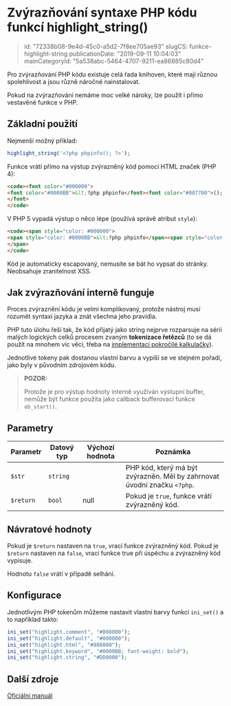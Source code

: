 Zvýrazňování syntaxe PHP kódu funkcí highlight_string()
================================

> id: "72338b08-9e4d-45c0-a5d2-7f8ee705ae93"
> slugCS: funkce-highlight-string
> publicationDate: "2019-09-11 10:04:03"
> mainCategoryId: "5a538abc-5464-4707-9211-ea86885c80d4"

Pro zvýrazňování PHP kódu existuje celá řada knihoven, které mají různou spolehlivost a jsou různě náročné nainstalovat.

Pokud na zvýrazňování nemáme moc velké nároky, lze použít i přímo vestavěné funkce v PHP.

Základní použití
-----------------

Nejmenší možný příklad:

```php
highlight_string('<?php phpinfo(); ?>');
```

Funkce vrátí přímo na výstup zvýrazněný kód pomocí HTML značek (PHP 4):

```html
<code><font color="#000000">
<font color="#0000BB">&lt;?php phpinfo</font><font color="#007700">(); </font><font color="#0000BB">?&gt;</font>
</font>
</code>
```

V PHP 5 vypadá výstup o něco lépe (používá správě atribut `style`):

```html
<code><span style="color: #000000">
<span style="color: #0000BB">&lt;?php phpinfo</span><span style="color: #007700">(); </span><span style="color: #0000BB">?&gt;</span>
</span>
</code>
```

Kód je automaticky escapovaný, nemusíte se bát ho vypsat do stránky. Neobsahuje zranitelnost XSS.

Jak zvýrazňování interně funguje
----------------------------------

Proces zvýraznění kódu je velmi komplikovaný, protože nástroj musí rozumět syntaxi jazyka a znát všechna jeho pravidla.

PHP tuto úlohu řeší tak, že kód přijatý jako string nejprve rozparsuje na sérii malých logických celků procesem zvaným **tokenizace řetězců** (to se dá použít na mnohem víc věcí, třeba na <a href="/pokrocila-kalkulacka">implementaci pokročilé kalkulačky</a>).

Jednotlivé tokeny pak dostanou vlastní barvu a vypíší se ve stejném pořadí, jako byly v původním zdrojovém kódu.

> **POZOR:**
>
> Protože je pro výstup hodnoty interně využíván výstupní buffer, nemůže být funkce použita jako callback bufferovací funkce `ob_start()`.

Parametry
--------------

| Parametr | Datový typ | Výchozí hodnota | Poznámka |
|-----|-----|-----|-----|
| `$str` | `string` |  | PHP kód, který má být zvýrazněn. Měl by zahrnovat úvodní značku `<?php`. |
| `$return` | `bool` | null | Pokud je `true`, funkce vrátí zvýrazněný kód. |

Návratové hodnoty
----------------

Pokud je `$return` nastaven na `true`, vrací funkce zvýrazněný kód. Pokud je `$return` nastaven na `false`, vrací funkce true při úspěchu a zvýrazněný kód vypisuje.

Hodnotu `false` vrátí v případě selhání.

Konfigurace
-------------

Jednotlivým PHP tokenům můžeme nastavit vlastní barvy funkcí `ini_set()` a to například takto:

```php
ini_set("highlight.comment", "#008000");
ini_set("highlight.default", "#000000");
ini_set("highlight.html", "#808080");
ini_set("highlight.keyword", "#0000BB; font-weight: bold");
ini_set("highlight.string", "#DD0000");
```

Další zdroje
------------

[Oficiální manuál](https://php.net/manual/en/function.highlight-string.php)
